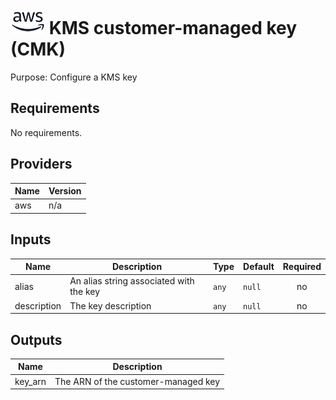 # ![AWS](aws-logo.png) KMS customer-managed key (CMK)

Purpose: Configure a KMS key

## Requirements

No requirements.

## Providers

| Name | Version |
|------|---------|
| aws | n/a |

## Inputs

| Name | Description | Type | Default | Required |
|------|-------------|------|---------|:--------:|
| alias | An alias string associated with the key | `any` | `null` | no |
| description | The key description | `any` | `null` | no |

## Outputs

| Name | Description |
|------|-------------|
| key\_arn | The ARN of the customer-managed key |

